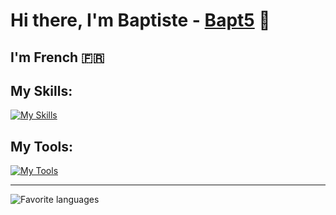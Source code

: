 # Hi there, I'm Baptiste - [Bapt5](https://github.com/Bapt5) 👋
## I'm French 🇫🇷
## My Skills:
  [![My Skills](https://skillicons.dev/icons?i=arduino,bash,c,cs,css,flask,html,js,mongodb,mysql,ocaml,php,postgres,py,raspberrypi,regex,selenium,unity&theme=dark)](https://github.com/Bapt5)

## My Tools:
  [![My Tools](https://skillicons.dev/icons?i=atom,github,heroku,netlify,stackoverflow,vscode&theme=dark)](https://github.com/Bapt5)

---
<a href="https://github.com/Bapt5?tab=repositories"><img align="left" alt="Favorite languages" src="https://github-readme-stats.vercel.app/api/top-langs/?username=Bapt5&layout=compact&show_icons=true&title_color=fff&text_color=9f9f9f&bg_color=0d1117&&langs_count=10&hide=Smalltalk,Processing,Assembly,ShaderLab"  /></a>
